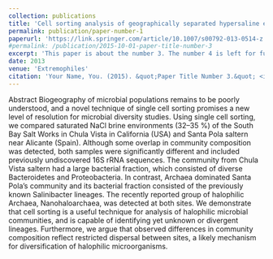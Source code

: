 ```yaml
---
collection: publications
title: 'Cell sorting analysis of geographically separated hypersaline environments'
permalink: publication/paper-number-1
paperurl: 'https://link.springer.com/article/10.1007/s00792-013-0514-z'
#permalink: /publication/2015-10-01-paper-title-number-3
excerpt: 'This paper is about the number 3. The number 4 is left for future work.'
date: 2013
venue: 'Extremophiles'
citation: 'Your Name, You. (2015). &quot;Paper Title Number 3.&quot; <i>Journal 1</i>. 1(3).'
---
```


Abstract
Biogeography of microbial populations remains to be poorly understood, and a novel technique of single cell sorting promises a new level of resolution for microbial diversity studies. Using single cell sorting, we compared saturated NaCl brine environments (32–35 %) of the South Bay Salt Works in Chula Vista in California (USA) and Santa Pola saltern near Alicante (Spain). Although some overlap in community composition was detected, both samples were significantly different and included previously undiscovered 16S rRNA sequences. The community from Chula Vista saltern had a large bacterial fraction, which consisted of diverse Bacteroidetes and Proteobacteria. In contrast, Archaea dominated Santa Pola’s community and its bacterial fraction consisted of the previously known Salinibacter lineages. The recently reported group of halophilic Archaea, Nanohaloarchaea, was detected at both sites. We demonstrate that cell sorting is a useful technique for analysis of halophilic microbial communities, and is capable of identifying yet unknown or divergent lineages. Furthermore, we argue that observed differences in community composition reflect restricted dispersal between sites, a likely mechanism for diversification of halophilic microorganisms.
